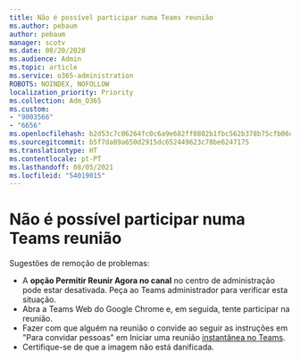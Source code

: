 ```yaml
---
title: Não é possível participar numa Teams reunião
ms.author: pebaum
author: pebaum
manager: scotv
ms.date: 08/20/2020
ms.audience: Admin
ms.topic: article
ms.service: o365-administration
ROBOTS: NOINDEX, NOFOLLOW
localization_priority: Priority
ms.collection: Adm_O365
ms.custom:
- "9003566"
- "6656"
ms.openlocfilehash: b2d53c7c06264fc0c6a9e682ff0802b1fbc562b378b75cfb06ca330492dfcf22
ms.sourcegitcommit: b5f7da89a650d2915dc652449623c78be6247175
ms.translationtype: HT
ms.contentlocale: pt-PT
ms.lasthandoff: 08/05/2021
ms.locfileid: "54019015"
---
```

# <a name="cant-join-teams-meeting"></a>Não é possível participar numa Teams reunião

Sugestões de remoção de problemas:  

- A  **opção Permitir Reunir Agora no canal**  no centro de administração pode estar desativada. Peça ao Teams administrador para verificar esta situação.
- Abra a Teams Web do Google Chrome e, em seguida, tente participar na reunião.
- Fazer com que alguém na reunião o convide ao seguir as instruções em "Para convidar pessoas" em Iniciar uma reunião [instantânea no Teams](https://support.microsoft.com/office/start-an-instant-meeting-in-teams-ff95e53f-8231-4739-87fa-00b9723f4ef5).
- Certifique-se de que a imagem não está danificada.
